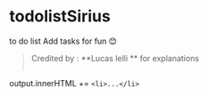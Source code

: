 # todolistSirius
to do list
Add tasks for fun 😊



>Credited by :  **Lucas Ielli ** for explanations
> ```Javascript
output.innerHTML += `<li>...</li>`
```